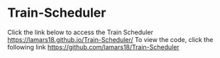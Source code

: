 # Train-Scheduler
Click the link below to access the Train Scheduler
https://lamars18.github.io/Train-Scheduler/
To view the code, click the following link
https://github.com/lamars18/Train-Scheduler
